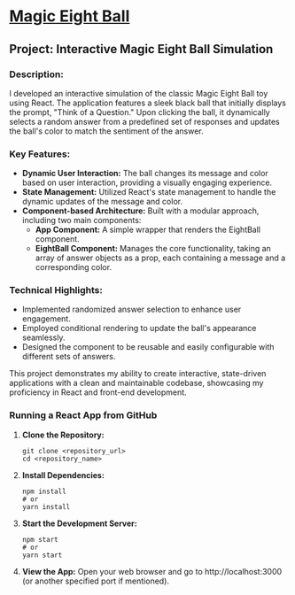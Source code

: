 # [Magic Eight Ball](https://magic-eight-ball-iota.vercel.app/)

## Project: Interactive Magic Eight Ball Simulation

### Description:
I developed an interactive simulation of the classic Magic Eight Ball toy using React. The application features a sleek black ball that initially displays the prompt, "Think of a Question." Upon clicking the ball, it dynamically selects a random answer from a predefined set of responses and updates the ball's color to match the sentiment of the answer.

### Key Features:
- **Dynamic User Interaction:** The ball changes its message and color based on user interaction, providing a visually engaging experience.
- **State Management:** Utilized React's state management to handle the dynamic updates of the message and color.
- **Component-based Architecture:** Built with a modular approach, including two main components:
  - **App Component:** A simple wrapper that renders the EightBall component.
  - **EightBall Component:** Manages the core functionality, taking an array of answer objects as a prop, each containing a message and a corresponding color.

### Technical Highlights:
- Implemented randomized answer selection to enhance user engagement.
- Employed conditional rendering to update the ball's appearance seamlessly.
- Designed the component to be reusable and easily configurable with different sets of answers.

This project demonstrates my ability to create interactive, state-driven applications with a clean and maintainable codebase, showcasing my proficiency in React and front-end development.

### Running a React App from GitHub

1. **Clone the Repository:**
   ```
   git clone <repository_url>
   cd <repository_name>
   ```

2. **Install Dependencies:**
    ```
   npm install
   # or
   yarn install
   ```

3. **Start the Development Server:**
    ```
    npm start
    # or
    yarn start
    ```

4. **View the App:**
    Open your web browser and go to http://localhost:3000 (or another specified port if mentioned).
